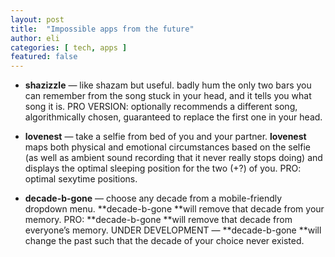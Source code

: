 ```yaml
---
layout: post
title:  "Impossible apps from the future"
author: eli
categories: [ tech, apps ]
featured: false
---
```


* **shazizzle** — like shazam but useful. badly hum the only two bars you can remember from the song stuck in your head, and it tells you what song it is. PRO VERSION: optionally recommends a different song, algorithmically chosen, guaranteed to replace the first one in your head.

* **lovenest** — take a selfie from bed of you and your partner. **lovenest** maps both physical and emotional circumstances based on the selfie (as well as ambient sound recording that it never really stops doing) and displays the optimal sleeping position for the two (+?) of you. PRO: optimal sexytime positions.

* **decade-b-gone** — choose any decade from a mobile-friendly dropdown menu. **decade-b-gone **will remove that decade from your memory. PRO: **decade-b-gone **will remove that decade from everyone’s memory. UNDER DEVELOPMENT — **decade-b-gone **will change the past such that the decade of your choice never existed.
